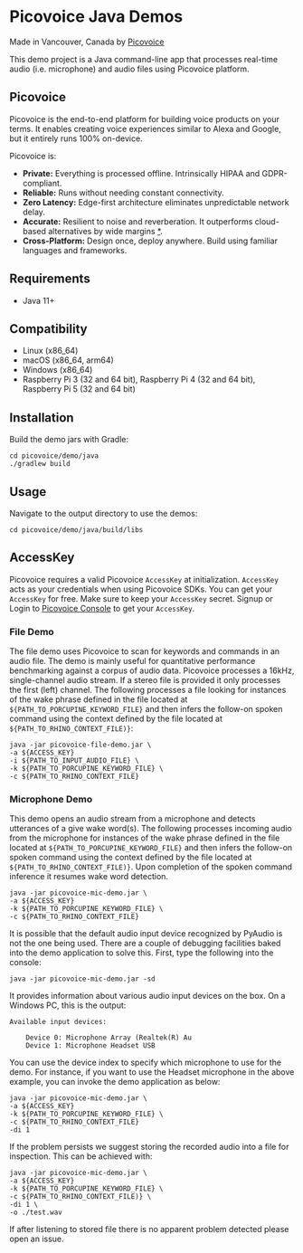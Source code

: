 # Picovoice Java Demos

Made in Vancouver, Canada by [Picovoice](https://picovoice.ai)

This demo project is a Java command-line app that processes real-time audio (i.e. microphone) and audio files
using Picovoice platform.

## Picovoice

Picovoice is the end-to-end platform for building voice products on your terms. It enables creating voice experiences
similar to Alexa and Google, but it entirely runs 100% on-device. 

Picovoice is:

- **Private:** Everything is processed offline. Intrinsically HIPAA and GDPR-compliant.
- **Reliable:** Runs without needing constant connectivity.
- **Zero Latency:** Edge-first architecture eliminates unpredictable network delay.
- **Accurate:** Resilient to noise and reverberation. It outperforms cloud-based alternatives by wide margins
[*](https://github.com/Picovoice/speech-to-intent-benchmark#results).
- **Cross-Platform:** Design once, deploy anywhere. Build using familiar languages and frameworks.

## Requirements

- Java 11+

## Compatibility

- Linux (x86_64)
- macOS (x86_64, arm64)
- Windows (x86_64)
- Raspberry Pi 3 (32 and 64 bit), Raspberry Pi 4 (32 and 64 bit), Raspberry Pi 5 (32 and 64 bit)

## Installation

Build the demo jars with Gradle:
```console
cd picovoice/demo/java
./gradlew build
```

## Usage

Navigate to the output directory to use the demos:

```console
cd picovoice/demo/java/build/libs
```

## AccessKey

Picovoice requires a valid Picovoice `AccessKey` at initialization. `AccessKey` acts as your credentials when using Picovoice SDKs.
You can get your `AccessKey` for free. Make sure to keep your `AccessKey` secret.
Signup or Login to [Picovoice Console](https://console.picovoice.ai/) to get your `AccessKey`.

### File Demo

The file demo uses Picovoice to scan for keywords and commands in an audio file. The demo is mainly useful for quantitative performance benchmarking against a corpus of audio data. 
Picovoice processes a 16kHz, single-channel audio stream. If a stereo file is provided it only processes the first (left) channel. 
The following processes a file looking for instances of the wake phrase defined in the file located at `${PATH_TO_PORCUPINE_KEYWORD_FILE}` 
and then infers the follow-on spoken command using the context defined by the file located at `${PATH_TO_RHINO_CONTEXT_FILE)}`:

```console
java -jar picovoice-file-demo.jar \
-a ${ACCESS_KEY}
-i ${PATH_TO_INPUT_AUDIO_FILE} \
-k ${PATH_TO_PORCUPINE_KEYWORD_FILE} \
-c ${PATH_TO_RHINO_CONTEXT_FILE}
```

### Microphone Demo

This demo opens an audio stream from a microphone and detects utterances of a give wake word(s). The following processes
incoming audio from the microphone for instances of the wake phrase defined in the file located at
`${PATH_TO_PORCUPINE_KEYWORD_FILE}` and then infers the follow-on spoken command using the context defined by the file
located at `${PATH_TO_RHINO_CONTEXT_FILE)}`. Upon completion of the spoken command inference it resumes wake word
detection.

```console
java -jar picovoice-mic-demo.jar \
-a ${ACCESS_KEY}
-k ${PATH_TO_PORCUPINE_KEYWORD_FILE} \
-c ${PATH_TO_RHINO_CONTEXT_FILE}
```

It is possible that the default audio input device recognized by PyAudio is not the one being used. There are a couple
of debugging facilities baked into the demo application to solve this. First, type the following into the console:

```console
java -jar picovoice-mic-demo.jar -sd
```

It provides information about various audio input devices on the box. On a Windows PC, this is the output:

```
Available input devices:

    Device 0: Microphone Array (Realtek(R) Au
    Device 1: Microphone Headset USB	
``` 

You can use the device index to specify which microphone to use for the demo. For instance, if you want to use the Headset 
microphone in the above example, you can invoke the demo application as below:

```console
java -jar picovoice-mic-demo.jar \
-a ${ACCESS_KEY}
-k ${PATH_TO_PORCUPINE_KEYWORD_FILE} \
-c ${PATH_TO_RHINO_CONTEXT_FILE}
-di 1
```

If the problem persists we suggest storing the recorded audio into a file for inspection. This can be achieved with:

```console
java -jar picovoice-mic-demo.jar \
-a ${ACCESS_KEY}
-k ${PATH_TO_PORCUPINE_KEYWORD_FILE} \
-c ${PATH_TO_RHINO_CONTEXT_FILE)} \
-di 1 \
-o ./test.wav
```

If after listening to stored file there is no apparent problem detected please open an issue.
